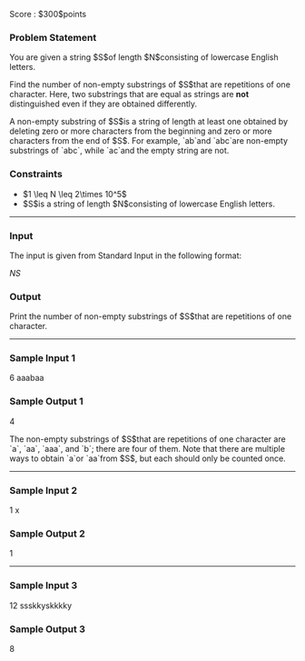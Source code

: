 
<div>

<span>

<span>

<p>
Score : $300$points
</p>

<div>

<section>

### **Problem Statement**

<p>
You are given a string $S$of length $N$consisting of lowercase English letters.
</p>

<p>
Find the number of non-empty substrings of $S$that are repetitions of one character. Here, two substrings that are equal as strings are 
<strong>
not
</strong>
distinguished even if they are obtained differently.
</p>

<p>
A non-empty substring of $S$is a string of length at least one obtained by deleting zero or more characters from the beginning and zero or more characters from the end of $S$. For example, `ab`and `abc`are non-empty substrings of `abc`, while `ac`and the empty string are not.
</p>

</section>

</div>

<div>

<section>

### **Constraints**

<ul>

<li>
$1 \leq N \leq 2\times 10^5$
</li>

<li>
$S$is a string of length $N$consisting of lowercase English letters.
</li>

</ul>

</section>

</div>

---

<div>

<div>

<section>

### **Input**

<p>
The input is given from Standard Input in the following format:
</p>

<div>

$N$$S$
</div>

</section>

</div>

<div>

<section>

### **Output**

<p>
Print the number of non-empty substrings of $S$that are repetitions of one character.
</p>

</section>

</div>

</div>

---

<div>

<section>

### **Sample Input 1**

<div>

6
aaabaa

</div>

</section>

</div>

<div>

<section>

### **Sample Output 1**

<div>

4

</div>

<p>
The non-empty substrings of $S$that are repetitions of one character are `a`, `aa`, `aaa`, and `b`; there are four of them. Note that there are multiple ways to obtain `a`or `aa`from $S$, but each should only be counted once.
</p>

</section>

</div>

---

<div>

<section>

### **Sample Input 2**

<div>

1
x

</div>

</section>

</div>

<div>

<section>

### **Sample Output 2**

<div>

1

</div>

</section>

</div>

---

<div>

<section>

### **Sample Input 3**

<div>

12
ssskkyskkkky

</div>

</section>

</div>

<div>

<section>

### **Sample Output 3**

<div>

8

</div>

</section>

</div>

</span>

</span>

</div>
